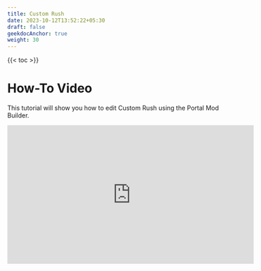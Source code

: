 ```yaml
---
title: Custom Rush
date: 2023-10-12T13:52:22+05:30
draft: false
geekdocAnchor: true
weight: 30
---
```


{{< toc >}}

# How-To Video

This tutorial will show you how to edit Custom Rush using the Portal Mod Builder.

<iframe width="560" height="315" src="https://www.youtube.com/embed/hdiKde2V-3g?si=j2GNM8aRfbpT6NvW" title="YouTube video player" frameborder="0" allow="accelerometer; autoplay; clipboard-write; encrypted-media; gyroscope; picture-in-picture; web-share" allowfullscreen></iframe>
